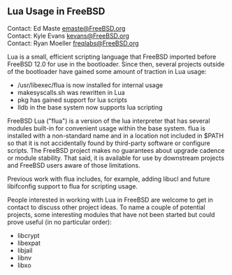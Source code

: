## Lua Usage in FreeBSD ##

Contact: Ed Maste <emaste@FreeBSD.org>  
Contact: Kyle Evans <kevans@FreeBSD.org>  
Contact: Ryan Moeller <freqlabs@FreeBSD.org>

Lua is a small, efficient scripting language that FreeBSD imported before
FreeBSD 12.0 for use in the bootloader.  Since then, several projects
outside of the bootloader have gained some amount of traction in Lua usage:

 * /usr/libexec/flua is now installed for internal usage
 * makesyscalls.sh was rewritten in Lua
 * pkg has gained support for lua scripts
 * lldb in the base system now supports lua scripting

FreeBSD Lua ("flua") is a version of the lua interpreter that has several
modules built-in for convenient usage within the base system.  flua is
installed with a non-standard name and in a location not included in $PATH
so that it is not accidentally found by third-party software or configure
scripts.  The FreeBSD project makes no guarantees about upgrade cadence or
module stability.  That said, it is available for use by downstream projects
and FreeBSD users aware of those limitations.

Previous work with flua includes, for example, adding libucl and future
libifconfig support to flua for scripting usage.

People interested in working with Lua in FreeBSD are welcome to get in
contact to discuss other project ideas.  To name a couple of potential
projects, some interesting modules that have not been started but could
prove useful (in no particular order):

- libcrypt
- libexpat
- libjail
- libnv
- libxo
